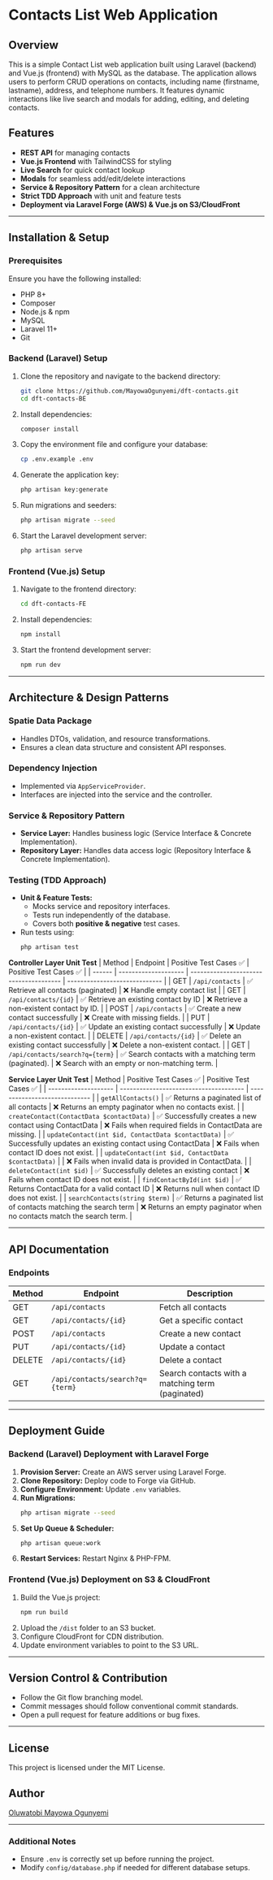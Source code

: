 # Contacts List Web Application

## Overview

This is a simple Contact List web application built using Laravel (backend) and Vue.js (frontend) with MySQL as the database. The application allows users to perform CRUD operations on contacts, including name (firstname, lastname), address, and telephone numbers. It features dynamic interactions like live search and modals for adding, editing, and deleting contacts.

## Features

- **REST API** for managing contacts
- **Vue.js Frontend** with TailwindCSS for styling
- **Live Search** for quick contact lookup
- **Modals** for seamless add/edit/delete interactions
- **Service & Repository Pattern** for a clean architecture
- **Strict TDD Approach** with unit and feature tests
- **Deployment via Laravel Forge (AWS) & Vue.js on S3/CloudFront**

---

## Installation & Setup

### Prerequisites

Ensure you have the following installed:

- PHP 8+
- Composer
- Node.js & npm
- MySQL
- Laravel 11+
- Git

### Backend (Laravel) Setup

1. Clone the repository and navigate to the backend directory:
   ```sh
   git clone https://github.com/MayowaOgunyemi/dft-contacts.git 
   cd dft-contacts-BE
   ```
2. Install dependencies:
   ```sh
   composer install
   ```
3. Copy the environment file and configure your database:
   ```sh
   cp .env.example .env
   ```
4. Generate the application key:
   ```sh
   php artisan key:generate
   ```
5. Run migrations and seeders:
   ```sh
   php artisan migrate --seed
   ```
6. Start the Laravel development server:
   ```sh
   php artisan serve
   ```

### Frontend (Vue.js) Setup

1. Navigate to the frontend directory:
   ```sh
   cd dft-contacts-FE
   ```
2. Install dependencies:
   ```sh
   npm install
   ```
3. Start the frontend development server:
   ```sh
   npm run dev
   ```

---

## Architecture & Design Patterns

### Spatie Data Package

- Handles DTOs, validation, and resource transformations.
- Ensures a clean data structure and consistent API responses.

### Dependency Injection

- Implemented via `AppServiceProvider`.
- Interfaces are injected into the service and the controller.

### Service & Repository Pattern

- **Service Layer:** Handles business logic (Service Interface & Concrete Implementation).
- **Repository Layer:** Handles data access logic (Repository Interface & Concrete Implementation).

### Testing (TDD Approach)

- **Unit & Feature Tests:**
  - Mocks service and repository interfaces.
  - Tests run independently of the database.
  - Covers both **positive & negative** test cases.
- Run tests using:
  ```sh
  php artisan test
  ```
**Controller Layer Unit Test**
| Method | Endpoint             | Positive Test Cases ✅                 | Positive Test Cases ✅ |
| ------ | -------------------- | -------------------------------------- | ----------------------------- |
| GET    | `/api/contacts`      | ✅ Retrieve all contacts (paginated)   | ❌ Handle empty contact list |
| GET    | `/api/contacts/{id}` | ✅ Retrieve an existing contact by ID  | ❌ Retrieve a non-existent contact by ID. |
| POST   | `/api/contacts`      | ✅ Create a new contact successfully   | ❌ Create with missing fields. |
| PUT    | `/api/contacts/{id}` | ✅ Update an existing contact successfully | ❌ Update a non-existent contact. |
| DELETE | `/api/contacts/{id}` | ✅ Delete an existing contact successfully | ❌ Delete a non-existent contact. |
| GET    | `/api/contacts/search?q={term}` | ✅ Search contacts with a matching term (paginated). | ❌ Search with an empty or non-matching term. |

**Service Layer Unit Test**
| Method             | Positive Test Cases ✅                   | Positive Test Cases ✅ |
| -------------------- | -------------------------------------- | ----------------------------- |
| `getAllContacts()`    | ✅ Returns a paginated list of all contacts   | ❌ Returns an empty paginator when no contacts exist. |
| `createContact(ContactData $contactData)` | ✅ Successfully creates a new contact using ContactData  | ❌ Fails when required fields in ContactData are missing. |
| `updateContact(int $id, ContactData $contactData)`      | ✅ Successfully updates an existing contact using ContactData   | ❌ Fails when contact ID does not exist. |
| `updateContact(int $id, ContactData $contactData)`      |  | ❌ Fails when invalid data is provided in ContactData. |
| `deleteContact(int $id)` | ✅ Successfully deletes an existing contact | ❌ Fails when contact ID does not exist. |
| `findContactById(int $id)` | ✅ Returns ContactData for a valid contact ID | ❌ Returns null when contact ID does not exist. |
| `searchContacts(string $term)` | ✅ Returns a paginated list of contacts matching the search term | ❌ Returns an empty paginator when no contacts match the search term. |

---

## API Documentation

### Endpoints

| Method | Endpoint             | Description            |
| ------ | -------------------- | ---------------------- |
| GET    | `/api/contacts`      | Fetch all contacts     |
| GET    | `/api/contacts/{id}` | Get a specific contact |
| POST   | `/api/contacts`      | Create a new contact   |
| PUT    | `/api/contacts/{id}` | Update a contact       |
| DELETE | `/api/contacts/{id}` | Delete a contact       |
| GET    | `/api/contacts/search?q={term}` | Search contacts with a matching term (paginated) |

---

## Deployment Guide

### Backend (Laravel) Deployment with Laravel Forge

1. **Provision Server:** Create an AWS server using Laravel Forge.
2. **Clone Repository:** Deploy code to Forge via GitHub.
3. **Configure Environment:** Update `.env` variables.
4. **Run Migrations:**
   ```sh
   php artisan migrate --seed
   ```
5. **Set Up Queue & Scheduler:**
   ```sh
   php artisan queue:work
   ```
6. **Restart Services:** Restart Nginx & PHP-FPM.

### Frontend (Vue.js) Deployment on S3 & CloudFront

1. Build the Vue.js project:
   ```sh
   npm run build
   ```
2. Upload the `/dist` folder to an S3 bucket.
3. Configure CloudFront for CDN distribution.
4. Update environment variables to point to the S3 URL.

---

## Version Control & Contribution

- Follow the Git flow branching model.
- Commit messages should follow conventional commit standards.
- Open a pull request for feature additions or bug fixes.

---

## License

This project is licensed under the MIT License.

## Author

[Oluwatobi Mayowa Ogunyemi](https://github.com/MayowaOgunyemi)

---

### Additional Notes

- Ensure `.env` is correctly set up before running the project.
- Modify `config/database.php` if needed for different database setups.
